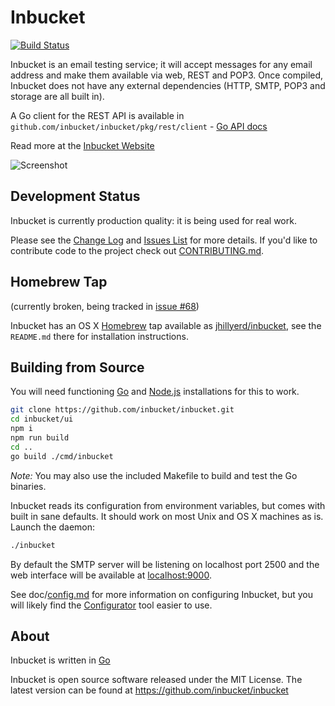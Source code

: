 Inbucket
=============================================================================
[![Build Status](https://travis-ci.org/inbucket/inbucket.png?branch=master)][Build Status]

Inbucket is an email testing service; it will accept messages for any email
address and make them available via web, REST and POP3.  Once compiled,
Inbucket does not have any external dependencies (HTTP, SMTP, POP3 and storage
are all built in).

A Go client for the REST API is available in
`github.com/inbucket/inbucket/pkg/rest/client` - [Go API docs]

Read more at the [Inbucket Website]

![Screenshot](http://www.inbucket.org/images/inbucket-ss1.png "Viewing a message")

## Development Status

Inbucket is currently production quality: it is being used for real work.

Please see the [Change Log] and [Issues List] for more details.  If you'd like
to contribute code to the project check out [CONTRIBUTING.md].


## Homebrew Tap

(currently broken, being tracked in [issue
#68](https://github.com/inbucket/inbucket/issues/68))

Inbucket has an OS X [Homebrew] tap available as [jhillyerd/inbucket][Homebrew Tap],
see the `README.md` there for installation instructions.


## Building from Source

You will need functioning [Go] and [Node.js] installations for this to work.

```sh
git clone https://github.com/inbucket/inbucket.git
cd inbucket/ui
npm i
npm run build
cd ..
go build ./cmd/inbucket
```

_Note:_ You may also use the included Makefile to build and test the Go binaries.

Inbucket reads its configuration from environment variables, but comes with
built in sane defaults.  It should work on most Unix and OS X machines as is.
Launch the daemon:

```sh
./inbucket
```

By default the SMTP server will be listening on localhost port 2500 and
the web interface will be available at [localhost:9000](http://localhost:9000/).

See doc/[config.md] for more information on configuring Inbucket, but you will
likely find the [Configurator] tool easier to use.


## About

Inbucket is written in [Go]

Inbucket is open source software released under the MIT License.  The latest
version can be found at https://github.com/inbucket/inbucket

[Build Status]:     https://travis-ci.org/inbucket/inbucket
[Change Log]:       https://github.com/inbucket/inbucket/blob/master/CHANGELOG.md
[config.md]:        https://github.com/inbucket/inbucket/blob/master/doc/config.md
[Configurator]:     https://www.inbucket.org/configurator/
[CONTRIBUTING.md]:  https://github.com/inbucket/inbucket/blob/develop/CONTRIBUTING.md
[From Source]:      http://www.inbucket.org/installation/from-source.html
[Go]:               http://golang.org/
[Go API docs]:      https://godoc.org/github.com/inbucket/inbucket/pkg/rest/client
[Homebrew]:         http://brew.sh/
[Homebrew Tap]:     https://github.com/inbucket/homebrew-inbucket
[Inbucket Website]: http://www.inbucket.org/
[Issues List]:      https://github.com/inbucket/inbucket/issues?state=open
[Node.js]:          https://nodejs.org/en/
